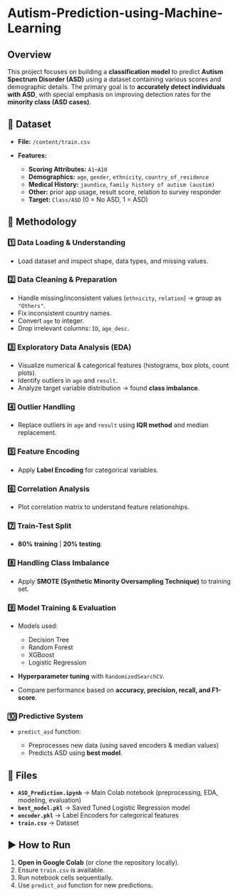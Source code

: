 # Autism-Prediction-using-Machine-Learning


##  Overview

This project focuses on building a **classification model** to predict **Autism Spectrum Disorder (ASD)** using a dataset containing various scores and demographic details.
The primary goal is to **accurately detect individuals with ASD**, with special emphasis on improving detection rates for the **minority class (ASD cases)**.


## 📂 Dataset

* **File:** `/content/train.csv` 
* **Features:**

  * **Scoring Attributes:** `A1`–`A10`
  * **Demographics:** `age`, `gender`, `ethnicity`, `country_of_residence`
  * **Medical History:** `jaundice`, `family history of autism (austim)`
  * **Other:** prior app usage, result score, relation to survey responder
  * **Target:** `Class/ASD` (0 = No ASD, 1 = ASD)


## 🔄 Methodology

### 1️⃣ Data Loading & Understanding

* Load dataset and inspect shape, data types, and missing values.

### 2️⃣ Data Cleaning & Preparation

* Handle missing/inconsistent values (`ethnicity`, `relation`) → group as `"Others"`.
* Fix inconsistent country names.
* Convert `age` to integer.
* Drop irrelevant columns: `ID`, `age_desc`.

### 3️⃣ Exploratory Data Analysis (EDA)

* Visualize numerical & categorical features (histograms, box plots, count plots).
* Identify outliers in `age` and `result`.
* Analyze target variable distribution → found **class imbalance**.

### 4️⃣ Outlier Handling

* Replace outliers in `age` and `result` using **IQR method** and median replacement.

### 5️⃣ Feature Encoding

* Apply **Label Encoding** for categorical variables.

### 6️⃣ Correlation Analysis

* Plot correlation matrix to understand feature relationships.

### 7️⃣ Train-Test Split

* **80% training** | **20% testing**.

### 8️⃣ Handling Class Imbalance

* Apply **SMOTE (Synthetic Minority Oversampling Technique)** to training set.

### 9️⃣ Model Training & Evaluation

* Models used:

  * Decision Tree
  * Random Forest
  * XGBoost
  * Logistic Regression
* **Hyperparameter tuning** with `RandomizedSearchCV`.
* Compare performance based on **accuracy, precision, recall, and F1-score**.

### 🔟 Predictive System

* `predict_asd` function:

  * Preprocesses new data (using saved encoders & median values)
  * Predicts ASD using **best model**.



## 📁 Files

* **`ASD_Prediction.ipynb`** → Main Colab notebook (preprocessing, EDA, modeling, evaluation)
* **`best_model.pkl`** → Saved Tuned Logistic Regression model
* **`encoder.pkl`** → Label Encoders for categorical features
* **`train.csv`** → Dataset


## ▶ How to Run

1. **Open in Google Colab** (or clone the repository locally).
2. Ensure `train.csv` is available.
3. Run notebook cells sequentially.
4. Use `predict_asd` function for new predictions.

